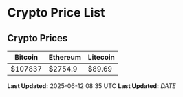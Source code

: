 # Crypto Price List

## Crypto Prices
| Bitcoin | Ethereum | Litecoin |
| ------- | -------- | -------- |
| $107837 | $2754.9 | $89.69 |
**Last Updated:** 2025-06-12 08:35 UTC
**Last Updated:** $DATE$
